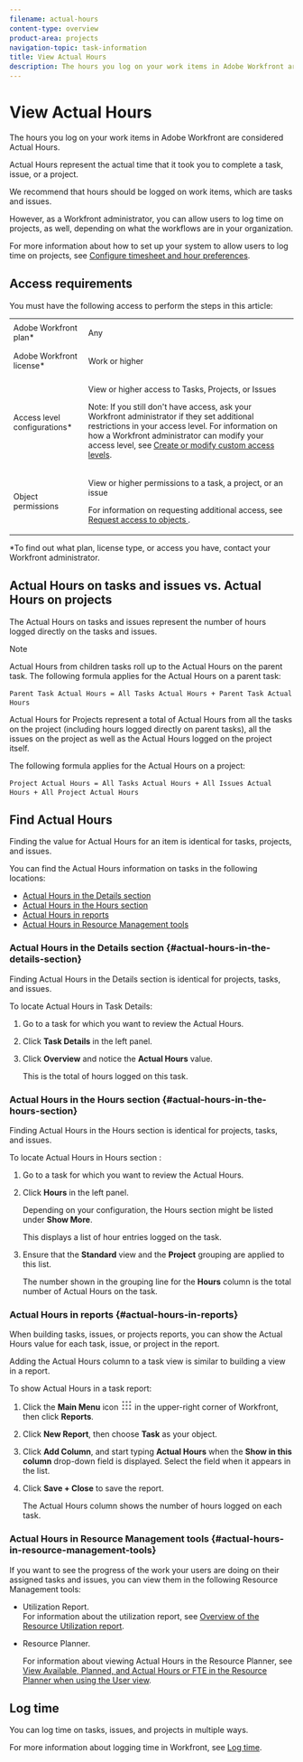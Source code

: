 ```yaml
---
filename: actual-hours
content-type: overview
product-area: projects
navigation-topic: task-information
title: View Actual Hours
description: The hours you log on your work items in Adobe Workfront are considered Actual Hours.
---
```


# View Actual Hours

The hours you log on your work items in Adobe Workfront are considered Actual Hours.

Actual Hours represent the actual time that it took you to complete a task, issue, or a project.

We recommend that hours should be logged on work items, which are tasks and issues.

However, as a Workfront administrator, you can allow users to log time on projects, as well, depending on what the workflows are in your organization.

For more information about how to set up your system to allow users to log time on projects, see [Configure timesheet and hour preferences](../../../administration-and-setup/set-up-workfront/configure-timesheets-schedules/timesheet-and-hour-preferences.md).

## Access requirements

You must have the following access to perform the steps in this article:

<table cellspacing="0"> 
 <col> 
 <col> 
 <tbody> 
  <tr> 
   <td role="rowheader">Adobe Workfront plan*</td> 
   <td> <p>Any</p> </td> 
  </tr> 
  <tr> 
   <td role="rowheader">Adobe Workfront license*</td> 
   <td> <p>Work or higher</p> </td> 
  </tr> 
  <tr> 
   <td role="rowheader">Access level configurations*</td> 
   <td> <p>View or higher access to Tasks,&nbsp;Projects, or Issues</p> <p>Note: If you still don't have access, ask your Workfront administrator if they set additional restrictions in your access level. For information on how a Workfront administrator can modify your access level, see <a href="../../../administration-and-setup/add-users/configure-and-grant-access/create-modify-access-levels.md" class="MCXref xref">Create or modify custom access levels</a>.</p> </td> 
  </tr> 
  <tr> 
   <td role="rowheader">Object permissions</td> 
   <td> <p>View or higher permissions to a task, a project, or an issue</p> <p>For information on requesting additional access, see <a href="../../../workfront-basics/grant-and-request-access-to-objects/request-access.md" class="MCXref xref">Request access to objects </a>.</p> </td> 
  </tr> 
 </tbody> 
</table>

&#42;To find out what plan, license type, or access you have, contact your Workfront administrator.

## Actual Hours on tasks and issues vs. Actual Hours on projects

The Actual Hours on tasks and issues represent the number of hours logged directly on the tasks and issues.

>[!NOTE]
>
>Actual Hours from children tasks roll up to the Actual Hours on the parent task. The following formula applies for the Actual Hours on a parent task:

```
Parent Task Actual Hours = All Tasks Actual Hours + Parent Task Actual Hours
```

Actual Hours for Projects represent a total of Actual Hours from all the tasks on the project (including hours logged directly on parent tasks), all the issues on the project as well as the Actual Hours logged on the project itself.

The following formula applies for the Actual Hours on a project:

```
Project Actual Hours = All Tasks Actual Hours + All Issues Actual Hours + All Project Actual Hours
```

## Find Actual Hours

Finding the value for Actual Hours for an item is identical for tasks, projects, and issues.

You can find the Actual Hours information on tasks in the following locations:

* [Actual Hours in the Details section](#actual-hours-in-the-details-section) 
* [Actual Hours in the Hours section](#actual-hours-in-the-hours-section) 
* [Actual Hours in reports](#actual-hours-in-reports) 
* [Actual Hours in Resource Management tools](#actual-hours-in-resource-management-tools)

### Actual Hours in the Details section {#actual-hours-in-the-details-section}

Finding Actual Hours in the Details section is identical for projects, tasks, and issues.

To locate Actual Hours in Task Details:

1. Go to a task for which you want to review the Actual Hours.
1. Click **Task Details** in the left panel. 
1. Click **Overview** and notice the **Actual Hours** value.

   This is the total of hours logged on this task.

### Actual Hours in the Hours section {#actual-hours-in-the-hours-section}

Finding Actual Hours in the Hours section is identical for projects, tasks, and issues.

To locate Actual Hours in Hours section :

1. Go to a task for which you want to review the Actual Hours.
1. Click **Hours** in the left panel.

   Depending on your configuration, the Hours section might be listed under **Show More**.

   This displays a list of hour entries logged on the task. 

1. Ensure that the **Standard** view and the **Project** grouping are applied to this list.

   The number shown in the grouping line for the **Hours** column is the total number of Actual Hours on the task.

### Actual Hours in reports {#actual-hours-in-reports}

When building tasks, issues, or projects reports, you can show the Actual Hours value for each task, issue, or project in the report.

Adding the Actual Hours column to a task view is similar to building a view in a report.

To show Actual Hours in a task report:

1. Click the **Main Menu** icon ![](assets/main-menu-icon.png) in the upper-right corner of Workfront, then click **Reports**. 
1. Click **New Report**, then choose **Task** as your object.

1. Click **Add Column**, and start typing **Actual Hours** when the **Show in this column** drop-down field is displayed. Select the field when it appears in the list.

1. Click **Save + Close** to save the report.

   The Actual Hours column shows the number of hours logged on each task.

### Actual Hours in Resource Management tools {#actual-hours-in-resource-management-tools}

If you want to see the progress of the work your users are doing on their assigned tasks and issues, you can view them in the following Resource Management tools:

* Utilization Report.  
  For information about the utilization report, see [Overview of the Resource Utilization report](../../../reports-and-dashboards/reports/using-built-in-reports/resource-utilization-report.md).

* Resource Planner.

  For information about viewing Actual Hours in the Resource Planner, see [View Available, Planned, and Actual Hours or FTE in the Resource Planner when using the User view](../../../resource-mgmt/resource-planning/view-hours-fte-user-view-resource-planner.md).

## Log time

You can log time on tasks, issues, and projects in multiple ways.

For more information about logging time in Workfront, see [Log time](../../../timesheets/create-and-manage-timesheets/log-time.md).   

